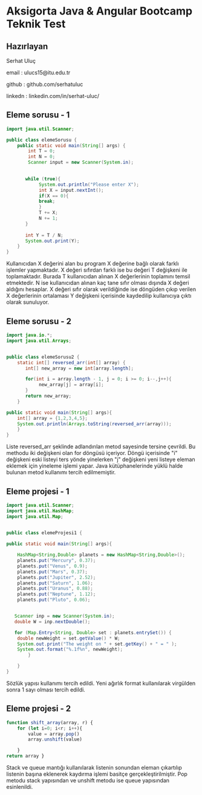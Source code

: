 <h1>Aksigorta Java & Angular Bootcamp Teknik Test</h1>
<h2>Hazırlayan</h2> 
<p> Serhat Uluç</p>
<p> email : ulucs15@itu.edu.tr</p>
<p> github : github.com/serhatuluc</p>
<p> linkedn : linkedin.com/in/serhat-uluc/</p>

<h2>Eleme sorusu - 1</h2>

```java
import java.util.Scanner;

public class elemeSorusu {
    public static void main(String[] args) {
        int T = 0;
        int N = 0;
        Scanner input = new Scanner(System.in);
        

       while (true){
            System.out.println("Please enter X");
            int X = input.nextInt();
            if(X == 0){
            break;
            }
            T += X;
            N += 1;
       }
       
       int Y = T / N;
       System.out.print(Y);
    }
}
```
<p>Kullanıcıdan X değerini alan bu program X değerine bağlı olarak farklı işlemler yapmaktadır. X değeri sıfırdan farklı ise bu değeri T değişkeni ile toplamaktadır. Burada T kullanıcıdan alınan X değerlerinin toplamını temsil etmektedir. N ise kullanıcıdan alınan kaç tane sıfır olması dışında X değeri aldığını hesaplar. X değeri sıfır olarak verildiğinde ise döngüden çıkıp verilen X değerlerinin ortalaması Y değişkeni içerisinde kaydedilip kullanıcıya çıktı olarak sunuluyor.
</p>



<h2>Eleme sorusu - 2</h2>


```java
import java.io.*;
import java.util.Arrays;


public class elemeSorusu2 {
    static int[] reversed_arr(int[] array) {
       int[] new_array = new int[array.length];

       for(int i = array.length - 1, j = 0; i >= 0; i--,j++){
            new_array[j] = array[i];
       }
       return new_array;
    }

public static void main(String[] args){ 
    int[] array = {1,2,3,4,5};
    System.out.println(Arrays.toString(reversed_arr(array)));
    }
}

```
<p>Liste reversed_arr şeklinde adlandırılan metod sayesinde tersine çevrildi. Bu methodu iki değişkeni olan for döngüsü içeriyor. Döngü içerisinde "i" değişkeni eski listeyi ters yönde yinelerken "j" değişkeni yeni listeye eleman eklemek için yineleme işlemi yapar. Java kütüphanelerinde yüklü halde bulunan metod kullanımı tercih edilmemiştir.  </p>

<h2>Eleme projesi - 1</h2>


```java
import java.util.Scanner;
import java.util.HashMap;
import java.util.Map;


public class elemeProjesi1 {
    
public static void main(String[] args){ 

    HashMap<String,Double> planets = new HashMap<String,Double>();
    planets.put("Mercury", 0.37);
    planets.put("Venus", 0.9);
    planets.put("Mars", 0.37);
    planets.put("Jupiter", 2.52);
    planets.put("Saturn", 1.06);
    planets.put("Uranus", 0.88);
    planets.put("Neptune", 1.12);
    planets.put("Pluto", 0.06);


   Scanner inp = new Scanner(System.in);
   double W = inp.nextDouble();

   for (Map.Entry<String, Double> set : planets.entrySet()) {
    double newWeight = set.getValue() * W;
    System.out.print("The weight on " + set.getKey() + " = " );
    System.out.format("%.1f%n", newWeight); 
        }

    }
}
```
<p>Sözlük yapısı kullanımı tercih edildi. Yeni ağırlık format kullanılarak virgülden sonra 1 sayı olması tercih edildi. </p>



<h2>Eleme projesi - 2</h2>

```javascript
function shift_array(array, r) {
    for (let i=0; i<r; i++){
        value = array.pop()
        array.unshift(value)

    }
return array }
```
<p>Stack ve queue mantığı kullanılarak listenin sonundan eleman çıkartılıp listenin başına eklenerek kaydırma işlemi basitçe gerçekleştirilmiştir. Pop metodu stack yapısından ve unshift metodu ise queue yapısından esinlenildi.</p>